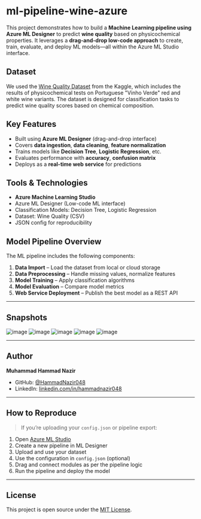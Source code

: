 #  ml-pipeline-wine-azure

This project demonstrates how to build a **Machine Learning pipeline using Azure ML Designer** to predict **wine quality** based on physicochemical properties. It leverages a **drag-and-drop low-code approach** to create, train, evaluate, and deploy ML models—all within the Azure ML Studio interface.

##  Dataset

We used the [Wine Quality Dataset](https://www.kaggle.com/datasets/yasserh/wine-quality-dataset) from the Kaggle, which includes the results of physicochemical tests on Portuguese "Vinho Verde" red and white wine variants. The dataset is designed for classification tasks to predict wine quality scores based on chemical composition.


##  Key Features

- Built using **Azure ML Designer** (drag-and-drop interface)
- Covers **data ingestion**, **data cleaning**, **feature normalization**
- Trains models like **Decision Tree**, **Logistic Regression**, etc.
- Evaluates performance with **accuracy**, **confusion matrix**
- Deploys as a **real-time web service** for predictions


##  Tools & Technologies

- **Azure Machine Learning Studio**
- Azure ML Designer (Low-code ML interface)
- Classification Models: Decision Tree, Logistic Regression
- Dataset: Wine Quality (CSV)
- JSON config for reproducibility


##  Model Pipeline Overview

The ML pipeline includes the following components:

1. **Data Import** – Load the dataset from local or cloud storage
2. **Data Preprocessing** – Handle missing values, normalize features
3. **Model Training** – Apply classification algorithms
4. **Model Evaluation** – Compare model metrics
5. **Web Service Deployment** – Publish the best model as a REST API

---

##  Snapshots 
![image](https://github.com/user-attachments/assets/f050e53f-26f2-44cf-9b49-895591855514)
![image](https://github.com/user-attachments/assets/caa60259-b973-48d1-a80a-2c45793b0ed5)
![image](https://github.com/user-attachments/assets/63e80153-2452-450d-ba87-7812d12299a1)
![image](https://github.com/user-attachments/assets/d1f5c6b4-ba80-4f3a-b20d-513fe8e606b7)
![image](https://github.com/user-attachments/assets/6506e84a-2ea4-4fa1-aa5a-788b9cbcad8a)

---

##  Author

**Muhammad Hammad Nazir**  
- GitHub: [@HammadNazir048](https://github.com/HammadNazir048)  
- LinkedIn: [linkedin.com/in/hammadnazir048](https://linkedin.com/in/hammadnazir048)  

---

##  How to Reproduce

> If you’re uploading your `config.json` or pipeline export:

1. Open [Azure ML Studio](https://ml.azure.com/)
2. Create a new pipeline in ML Designer
3. Upload and use your dataset
4. Use the configuration in `config.json` (optional)
5. Drag and connect modules as per the pipeline logic
6. Run the pipeline and deploy the model

---

##  License

This project is open source under the [MIT License](LICENSE).


